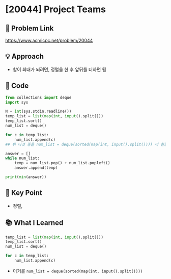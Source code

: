 # [20044] Project Teams

## 🔗 Problem Link  
https://www.acmicpc.net/problem/20044

## 💡 Approach  
- 합이 최대가 되려면, 정렬을 한 후 앞뒤를 더하면 됨 


## 🧾 Code  
```python
from collections import deque
import sys

N = int(sys.stdin.readline())
temp_list = list(map(int, input().split()))
temp_list.sort()
num_list = deque()

for c in temp_list:
    num_list.append(c)
## 위 다섯 중을 num_list = deque(sorted(map(int, input().split()))) 이 한줄로 줄일 수 있다. 

answer = []
while num_list:
    temp = num_list.pop() + num_list.popleft()
    answer.append(temp)

print(min(answer))
```

## 🎯 Key Point  
- 정렬, 

## 📚 What I Learned  
```python
temp_list = list(map(int, input().split()))
temp_list.sort()
num_list = deque()

for c in temp_list:
    num_list.append(c)
```
- 이거를
`num_list = deque(sorted(map(int, input().split())))` 